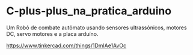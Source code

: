 # C-plus-plus_na_pratica_arduino
Um Robô de combate autômato usando sensores ultrassônicos, motores DC, servo motores e a placa arduíno.

https://www.tinkercad.com/things/1DmlAe1AvOc
